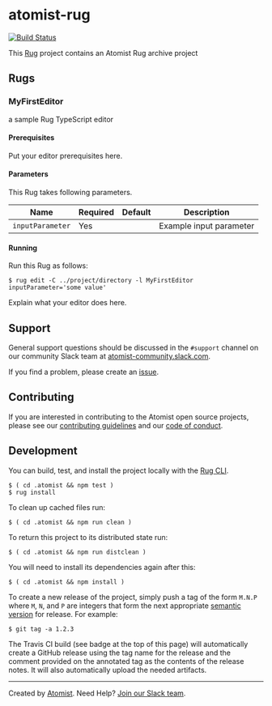 # atomist-rug

[![Build Status](https://travis-ci.org/atomist-contrib/atomist-rug.svg?branch=master)](https://travis-ci.org/atomist-contrib/atomist-rug)

[rug]: http://docs.atomist.com/

This [Rug][rug] project contains an Atomist Rug archive project

## Rugs

### MyFirstEditor

a sample Rug TypeScript editor

#### Prerequisites

Put your editor prerequisites here.

#### Parameters

This Rug takes following parameters.

Name | Required | Default | Description
-----|----------|---------|------------
`inputParameter` | Yes | | Example input parameter

#### Running

Run this Rug as follows:

```
$ rug edit -C ../project/directory -l MyFirstEditor inputParameter='some value'
```

Explain what your editor does here.

## Support

General support questions should be discussed in the `#support`
channel on our community Slack team
at [atomist-community.slack.com][slack].

If you find a problem, please create an [issue][].

[issue]: https://github.com/atomist-contrib/atomist-rug/issues

## Contributing

If you are interested in contributing to the Atomist open source
projects, please see our [contributing guidelines][contrib] and
our [code of conduct][code].

[contrib]: https://github.com/atomist-contrib/welcome/blob/master/CONTRIBUTING.md
[code]: https://github.com/atomist-contrib/welcome/blob/master/CODE_OF_CONDUCT.md

## Development

You can build, test, and install the project locally with
the [Rug CLI][cli].

[cli]: https://github.com/atomist/rug-cli

```
$ ( cd .atomist && npm test )
$ rug install
```

To clean up cached files run:

```
$ ( cd .atomist && npm run clean )
```

To return this project to its distributed state run:

```
$ ( cd .atomist && npm run distclean )
```

You will need to install its dependencies again after this:

```
$ ( cd .atomist && npm install )
```

To create a new release of the project, simply push a tag of the form
`M.N.P` where `M`, `N`, and `P` are integers that form the next
appropriate [semantic version][semver] for release.  For example:

[semver]: http://semver.org

```
$ git tag -a 1.2.3
```

The Travis CI build (see badge at the top of this page) will
automatically create a GitHub release using the tag name for the
release and the comment provided on the annotated tag as the contents
of the release notes.  It will also automatically upload the needed
artifacts.

---

Created by [Atomist][atomist].
Need Help?  [Join our Slack team][slack].

[atomist]: https://www.atomist.com/
[slack]: https://join.atomist.com/
